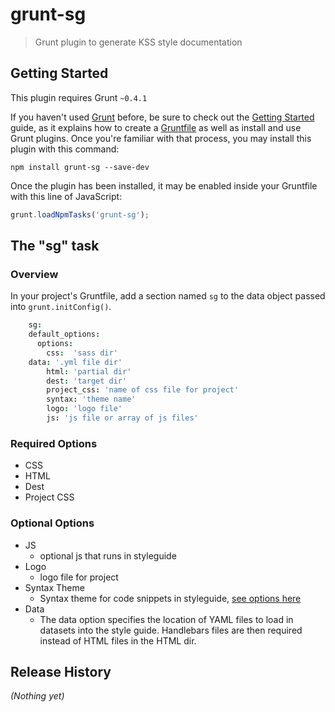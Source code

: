 # grunt-sg

> Grunt plugin to generate KSS style documentation

## Getting Started
This plugin requires Grunt `~0.4.1`

If you haven't used [Grunt](http://gruntjs.com/) before, be sure to check out the [Getting Started](http://gruntjs.com/getting-started) guide, as it explains how to create a [Gruntfile](http://gruntjs.com/sample-gruntfile) as well as install and use Grunt plugins. Once you're familiar with that process, you may install this plugin with this command:

```shell
npm install grunt-sg --save-dev
```

Once the plugin has been installed, it may be enabled inside your Gruntfile with this line of JavaScript:

```js
grunt.loadNpmTasks('grunt-sg');
```

## The "sg" task

### Overview
In your project's Gruntfile, add a section named `sg` to the data object passed into `grunt.initConfig()`.

```coffeescript
    sg:
    default_options:
      options:
        css:  'sass dir'
	data: '.yml file dir'
        html: 'partial dir'
        dest: 'target dir'
        project_css: 'name of css file for project'
        syntax: 'theme name'
        logo: 'logo file'
        js: 'js file or array of js files'
```

### Required Options
* CSS
* HTML
* Dest
* Project CSS

### Optional Options
* JS
    * optional js that runs in styleguide
* Logo
    * logo file for project
* Syntax Theme
    * Syntax theme for code snippets in styleguide, [see options here](http://softwaremaniacs.org/media/soft/highlight/test.html)
* Data
    * The data option specifies the location of YAML files to load in datasets into the style guide. Handlebars files are then required instead of HTML files in the HTML dir.

## Release History
_(Nothing yet)_
